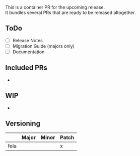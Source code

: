 This is a container PR for the upcoming release.<br>
It bundles several PRs that are ready to be released altogether.

## ToDo
- [ ] Release Notes
- [ ] Migration Guide (majors only)
- [ ] Documentation

## Included PRs
*

## WIP
*

## Versioning
|                                   | Major | Minor | Patch |
| --------------------------------- | ----- | ----- | ----- |
| fela                              |       |       | x     | 
